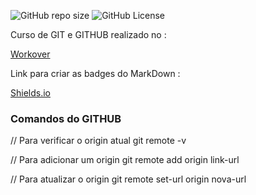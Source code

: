 ![GitHub repo size](https://img.shields.io/github/repo-size/pedrinho99k/Curso-de-GIT-GITHUB)
![GitHub License](https://img.shields.io/github/license/pedrinho99k/Curso-de-GIT-GITHUB)

Curso de GIT e GITHUB realizado no :

[Workover](https://www.workover.com.br/)

Link para criar as badges do MarkDown :

[Shields.io](https://shields.io/)


<h3>Comandos do GITHUB</h3>
<p>
  // Para verificar o origin atual
  git remote -v
</p>
<p>
  // Para adicionar um origin
  git remote add origin link-url
</p>
<p>
  // Para atualizar o origin
  git remote set-url origin nova-url
</p>
